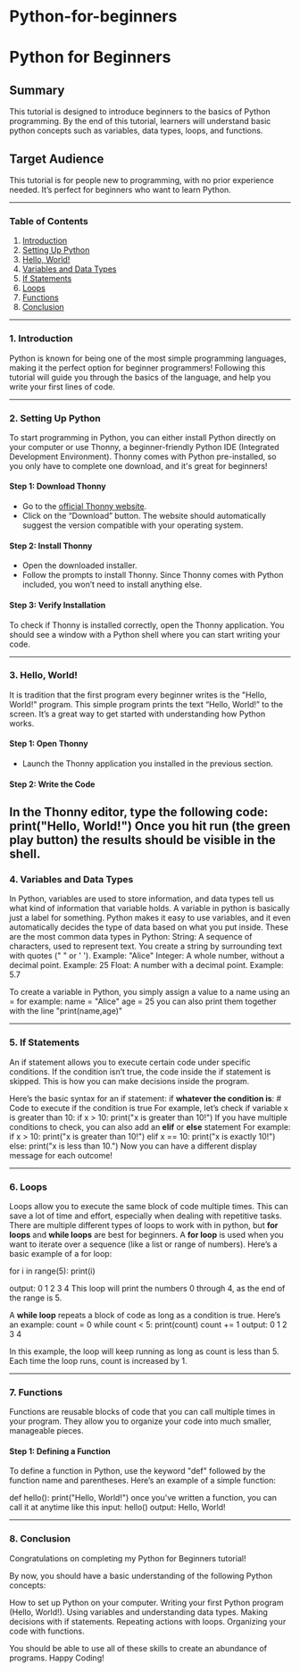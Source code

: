 # Python-for-beginners
# Python for Beginners

## Summary
This tutorial is designed to introduce beginners to the basics of Python programming. By the end of this tutorial, learners will understand basic python concepts such as variables, data types, loops, and functions.

## Target Audience
This tutorial is for people new to programming, with no prior experience needed. It’s perfect for beginners who want to learn Python.

---

### Table of Contents

1. [Introduction](#introduction)
2. [Setting Up Python](#setting-up-python)
3. [Hello, World!](#hello-world)
4. [Variables and Data Types](#variables-and-data-types)
5. [If Statements](#control-flow-if-statements)
6. [Loops](#loops)
7. [Functions](#functions)
8. [Conclusion](#conclusion)

---

### 1. Introduction
Python is known for being one of the most simple programming languages,  making it the perfect option for beginner programmers! Following this tutorial will guide you through the basics of the language, and help you write your first lines of code.

---

### 2. Setting Up Python
To start programming in Python, you can either install Python directly on your computer or use Thonny, a beginner-friendly Python IDE (Integrated Development Environment). Thonny comes with Python pre-installed, so you only have to complete one download, and it's great for beginners!

#### Step 1: Download Thonny
- Go to the [official Thonny website](https://thonny.org/).
- Click on the “Download” button. The website should automatically suggest the version compatible with your operating system.

#### Step 2: Install Thonny
- Open the downloaded installer.
- Follow the prompts to install Thonny. Since Thonny comes with Python included, you won’t need to install anything else.

#### Step 3: Verify Installation
To check if Thonny is installed correctly, open the Thonny application. You should see a window with a Python shell where you can start writing your code.

---

### 3. Hello, World!
It is tradition that the first program  every beginner writes is the "Hello, World!" program. This simple program prints the text “Hello, World!” to the screen. It’s a great way to get started with understanding how Python works.

#### Step 1: Open Thonny
- Launch the Thonny application you installed in the previous section.

#### Step 2: Write the Code
In the Thonny editor, type the following code:
  print("Hello, World!")
Once you hit run (the green play button) the results should be visible in the shell.
---

### 4. Variables and Data Types
In Python, variables are used to store information, and data types tell us what kind of information that variable holds. A variable in python is basically just a label for something. Python makes it easy to use variables, and it even automatically decides the type of data based on what you put inside. These are the most common data types in Python:
  String: A sequence of characters, used to represent text. You create a string by surrounding text with quotes (" " or ' ').
    Example: "Alice"
  Integer: A whole number, without a decimal point.
    Example: 25
Float: A number with a decimal point.
    Example: 5.7

To create a variable in Python, you simply assign a value to a name using an =
  for example:
    name = "Alice"
    age = 25
you can also print them together with the line "print(name,age)"

---
### 5. If Statements
An if statement allows you to execute certain code under specific conditions. If the condition isn’t true, the code inside the if statement is skipped. This is how you can make decisions inside the program.

Here’s the basic syntax for an if statement:
  if **whatever the condition is**:
      # Code to execute if the condition is true
For example, let’s check if variable x is greater than 10:
  if x > 10:
      print("x is greater than 10!")
If you have multiple conditions to check, you can also add an **elif** or **else** statement
For example:
  if x > 10:
      print("x is greater than 10!")
  elif x == 10:
      print("x is exactly 10!")
  else:
      print("x is less than 10.")
Now you can have a different display message for each outcome!

---
### 6. Loops
Loops allow you to execute the same block of code multiple times. This can save a lot of time and effort, especially when dealing with repetitive tasks.
There are multiple different types of loops to work with in python, but **for loops** and **while loops** are best for beginners.
A **for loop** is used when you want to iterate over a sequence (like a list or range of numbers).
Here’s a basic example of a for loop:

for i in range(5):
    print(i)

output:
    0
    1
    2
    3
    4
This loop will print the numbers 0 through 4, as the end of the range is 5.

A **while loop** repeats a block of code as long as a condition is true. Here’s an example:
  count = 0
  while count < 5:
      print(count)
      count += 1
output:
  0
  1
  2
  3
  4

In this example, the loop will keep running as long as count is less than 5. Each time the loop runs, count is increased by 1.

---

### 7. Functions
Functions are reusable blocks of code that you can call multiple times in your program. They allow you to organize your code into much smaller, manageable pieces.

#### Step 1: Defining a Function
To define a function in Python, use the keyword "def" followed by the function name and parentheses. Here’s an example of a simple function:

  def hello():
      print("Hello, World!")
once you've written a function, you can call it at anytime like this
input:
  hello()
output:
  Hello, World!
  
---

### 8. Conclusion
Congratulations on completing my Python for Beginners tutorial! 

By now, you should have a basic understanding of the following Python concepts:

How to set up Python on your computer.
Writing your first Python program (Hello, World!).
Using variables and understanding data types.
Making decisions with if statements.
Repeating actions with loops.
Organizing your code with functions.

You should be able to use all of these skills to create an abundance of programs. Happy Coding!

